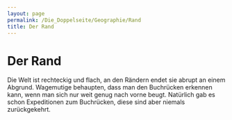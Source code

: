 ```yaml
---
layout: page
permalink: /Die_Doppelseite/Geographie/Rand
title: Der Rand
---
```


# Der Rand

Die Welt ist rechteckig und flach, an den Rändern endet sie abrupt an einem Abgrund. Wagemutige behaupten, dass man den Buchrücken erkennen kann, wenn man sich nur weit genug nach vorne beugt. Natürlich gab es schon Expeditionen zum Buchrücken, diese sind aber niemals zurückgekehrt.

